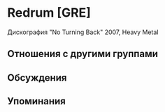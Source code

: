 # Redrum [GRE]

Дискография
"No Turning Back" 2007, Heavy Metal

## Отношения с другими группами


## Обсуждения


## Упоминания

